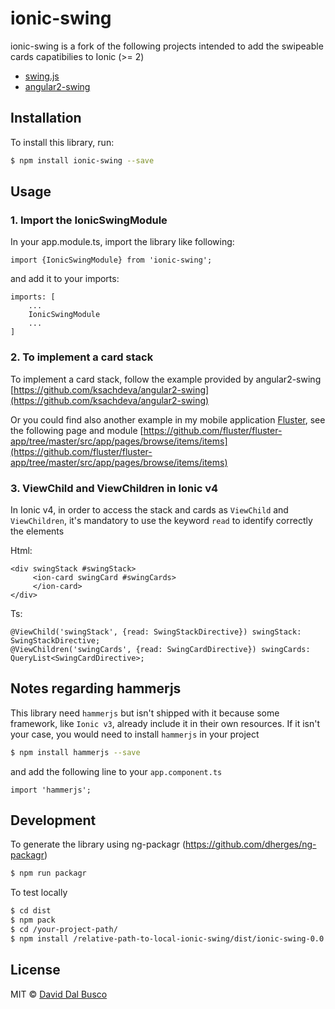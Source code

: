 # ionic-swing

ionic-swing is a fork of the following projects intended to add the swipeable cards capatibilies to Ionic (>= 2)

- [swing.js](https://github.com/gajus/swing)
- [angular2-swing](https://github.com/ksachdeva/angular2-swing)

## Installation

To install this library, run:

```bash
$ npm install ionic-swing --save
```

## Usage

### 1. Import the IonicSwingModule

In your app.module.ts, import the library like following:

    import {IonicSwingModule} from 'ionic-swing';

and add it to your imports:

    imports: [
        ...
        IonicSwingModule
        ...
    ]

### 2. To implement a card stack

To implement a card stack, follow the example provided by angular2-swing [https://github.com/ksachdeva/angular2-swing](https://github.com/ksachdeva/angular2-swing)

Or you could find also another example in my mobile application [Fluster](https://fluster.io), see the following page and module [https://github.com/fluster/fluster-app/tree/master/src/app/pages/browse/items/items](https://github.com/fluster/fluster-app/tree/master/src/app/pages/browse/items/items)

### 3. ViewChild and ViewChildren in Ionic v4

In Ionic v4, in order to access the stack and cards as `ViewChild` and `ViewChildren`, it's mandatory to use the keyword `read` to identify correctly the elements 

Html:

    <div swingStack #swingStack>
         <ion-card swingCard #swingCards>
         </ion-card>
    </div>

Ts:

    @ViewChild('swingStack', {read: SwingStackDirective}) swingStack: SwingStackDirective;
    @ViewChildren('swingCards', {read: SwingCardDirective}) swingCards: QueryList<SwingCardDirective>;

## Notes regarding hammerjs

This library need `hammerjs` but isn't shipped with it because some framework, like `Ionic v3`, already include it in their own resources. If it isn't your case, you would need to install `hammerjs` in your project 

```bash
$ npm install hammerjs --save
```

and add the following line to your `app.component.ts`

    import 'hammerjs';

## Development

To generate the library using ng-packagr (https://github.com/dherges/ng-packagr)

```bash
$ npm run packagr
```

To test locally

```bash
$ cd dist
$ npm pack
$ cd /your-project-path/
$ npm install /relative-path-to-local-ionic-swing/dist/ionic-swing-0.0.0.tgz
```

## License

MIT © [David Dal Busco](mailto:david.dalbusco@outlook.com)
